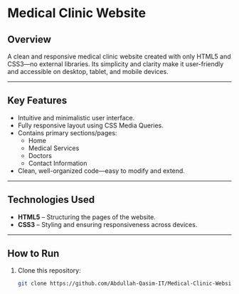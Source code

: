 # Medical Clinic Website

##  Overview
A clean and responsive medical clinic website created with only HTML5 and CSS3—no external libraries. Its simplicity and clarity make it user-friendly and accessible on desktop, tablet, and mobile devices.

---

##  Key Features
- Intuitive and minimalistic user interface.
- Fully responsive layout using CSS Media Queries.
- Contains primary sections/pages:
  - Home
  - Medical Services
  - Doctors
  - Contact Information
- Clean, well-organized code—easy to modify and extend.

---

##  Technologies Used
- **HTML5** – Structuring the pages of the website.
- **CSS3** – Styling and ensuring responsiveness across devices.

---

##  How to Run
1. Clone this repository:
   ```bash
   git clone https://github.com/Abdullah-Qasim-IT/Medical-Clinic-Website-.git
